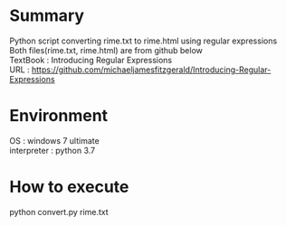 # Summary
Python script converting rime.txt to rime.html using regular expressions<br>
Both files(rime.txt, rime.html) are from github below<br>
TextBook : Introducing Regular Expressions<br>
URL : https://github.com/michaeljamesfitzgerald/Introducing-Regular-Expressions<br>
# Environment
OS : windows 7 ultimate<br>
interpreter : python 3.7<br>
# How to execute
python convert.py rime.txt
